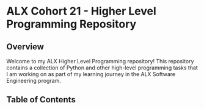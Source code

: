 # ALX Cohort 21 - Higher Level Programming Repository

## Overview

Welcome to my ALX Higher Level Programming repository! This repository contains a collection of Python and other high-level programming tasks that I am working on as part of my learning journey in the ALX Software Engineering program.

## Table of Contents
